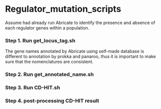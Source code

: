 # Regulator_mutation_scripts
Assume had already run Abricate to identify the presence and absence of each regulator genes within a population.

### Step 1. Run get_locus_tag.sh
The gene names annotated by Abricate using self-made database is different to annotation by prokka and panaroo, thus it is important to make sure that the nomenclatures are consistent. 


### Step 2. Run get_annotated_name.sh




### Step 3. Run CD-HIT.sh



### Step 4. post-processing CD-HIT result
